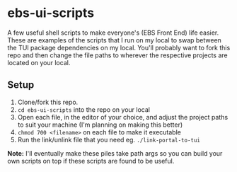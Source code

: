 # ebs-ui-scripts
A few useful shell scripts to make everyone's (EBS Front End) life easier. These are examples of the scripts that I run on my local to swap between the TUI package dependencies on my local.  You'll probably want to fork this repo and then change the file paths to wherever the respective projects are located on your local.

## Setup
1. Clone/fork this repo.
2. `cd ebs-ui-scripts` into the repo on your local
3. Open each file, in the editor of your choice, and adjust the project paths to suit your machine (I'm planning on making this better)
4. `chmod 700 <filename>` on each file to make it executable
5. Run the link/unlink file that you need eg. `./link-portal-to-tui`

**Note:** I'll eventually make these piles take path args so you can build your own scripts on top if these scripts are found to be useful.
